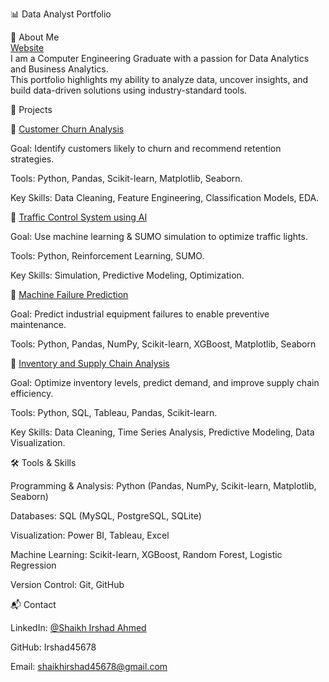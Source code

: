 📊 Data Analyst Portfolio

👋 About Me  
[Website](https://irshad45678.github.io/IrshadPortfolioWebsite.github.io/)  
I am a Computer Engineering Graduate with a passion for Data Analytics and Business Analytics.  
This portfolio highlights my ability to analyze data, uncover insights, and build data-driven solutions using industry-standard tools.

🚀 Projects

🔹 [Customer Churn Analysis](https://github.com/Irshad45678/Portfolio-Projects/tree/main/Projects/Customer%20Churn%20Analysis)

Goal: Identify customers likely to churn and recommend retention strategies.

Tools: Python, Pandas, Scikit-learn, Matplotlib, Seaborn.

Key Skills: Data Cleaning, Feature Engineering, Classification Models, EDA.


🔹 [Traffic Control System using AI](https://www.linkedin.com/in/shaikh-irshad-ahmed-5b570b2a7/details/projects/)

Goal: Use machine learning & SUMO simulation to optimize traffic lights.

Tools: Python, Reinforcement Learning, SUMO.

Key Skills: Simulation, Predictive Modeling, Optimization.

🔹 [Machine Failure Prediction](https://www.linkedin.com/in/shaikh-irshad-ahmed-5b570b2a7/details/projects/)

Goal: Predict industrial equipment failures to enable preventive maintenance.

Tools: Python, Pandas, NumPy, Scikit-learn, XGBoost, Matplotlib, Seaborn

🔹 [Inventory and Supply Chain Analysis](https://github.com/YourUsername/YourRepoName/tree/main/Projects/Inventory%20and%20Supply%20Chain%20Analysis)

Goal: Optimize inventory levels, predict demand, and improve supply chain efficiency.

Tools: Python, SQL, Tableau, Pandas, Scikit-learn.

Key Skills: Data Cleaning, Time Series Analysis, Predictive Modeling, Data Visualization.

🛠️ Tools & Skills

Programming & Analysis: Python (Pandas, NumPy, Scikit-learn, Matplotlib, Seaborn)

Databases: SQL (MySQL, PostgreSQL, SQLite)

Visualization: Power BI, Tableau, Excel

Machine Learning: Scikit-learn, XGBoost, Random Forest, Logistic Regression

Version Control: Git, GitHub

📬 Contact

LinkedIn: [@Shaikh Irshad Ahmed](https://www.linkedin.com/in/shaikh-irshad-ahmed-5b570b2a7/)

GitHub: Irshad45678

Email: shaikhirshad45678@gmail.com
